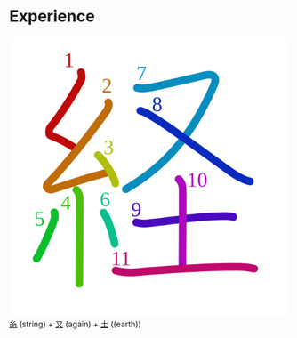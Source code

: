 # Experience
![7d4c](../kanji-colorize/7d4c.svg)
[糸](糸.md) (string) + [又](又.md) (again) + [土](土.md) ((earth))